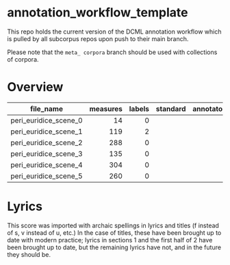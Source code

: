 # annotation_workflow_template

This repo holds the current version of the DCML annotation workflow which is pulled by all subcorpus repos upon push to their main branch. 

Please note that the `meta_ corpora` branch should be used with collections of corpora.


# Overview
|      file_name      |measures|labels|standard|annotators|reviewers|
|---------------------|-------:|-----:|--------|----------|---------|
|peri_euridice_scene_0|      14|     0|        |          |         |
|peri_euridice_scene_1|     119|     2|        |          |         |
|peri_euridice_scene_2|     288|     0|        |          |         |
|peri_euridice_scene_3|     135|     0|        |          |         |
|peri_euridice_scene_4|     304|     0|        |          |         |
|peri_euridice_scene_5|     260|     0|        |          |         |

# Lyrics
This score was imported with archaic spellings in lyrics and titles (f instead of s, v instead of u, etc.) In the case of titles, these have been brought up to date with modern practice; lyrics in sections 1 and the first half of 2 have been brought up to date, but the remaining lyrics have not, and in the future they should be.
